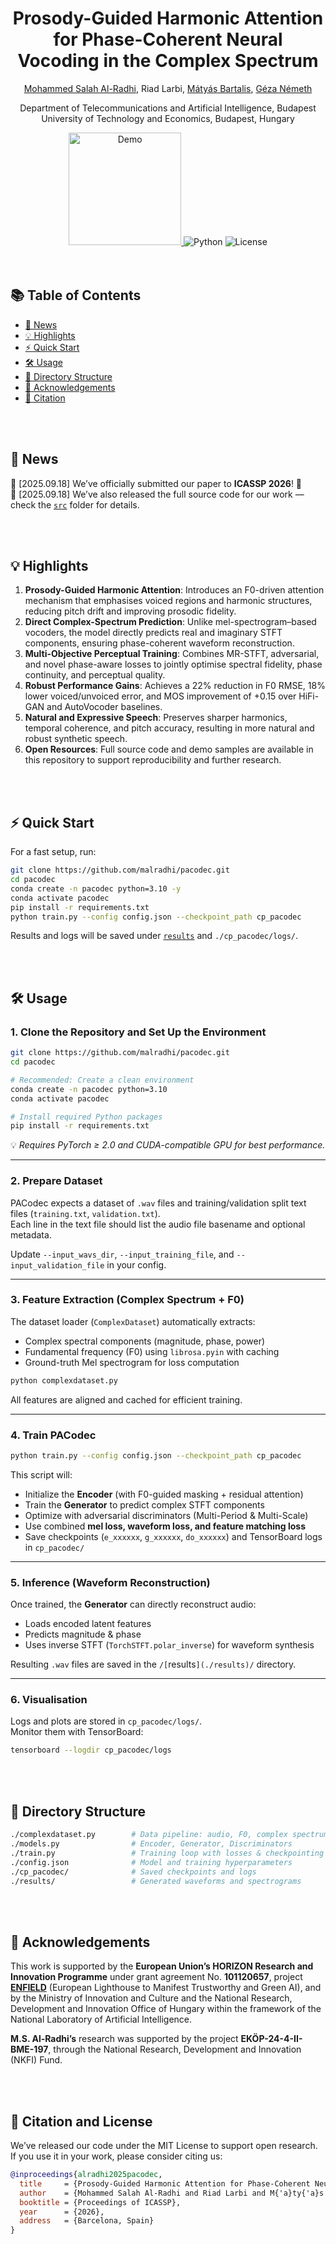 <h1 align="center"><strong>Prosody-Guided Harmonic Attention for Phase-Coherent Neural Vocoding in the Complex Spectrum</strong></h1>

<p align="center" style="font-size: 1em; margin-top: 1em">
<a href="https://malradhi.github.io/">Mohammed Salah Al-Radhi</a>, 
Riad Larbi,
<a href="https://www.semanticscholar.org/author/M%C3%A1ty%C3%A1s-Bartalis/3194027">Mátyás Bartalis</a>,
<a href="https://scholar.google.ro/citations?user=Qf5PHwoAAAAJ&hl=en/">Géza Németh</a>
</p>

<p align="center">
Department of Telecommunications and Artificial Intelligence, Budapest University of Technology and Economics, Budapest, Hungary  
</p>

<div align="center">
  <a href="https://malradhi.github.io/PACodec/">
    <img src="https://img.shields.io/badge/GitHub-Demo%20Page-orange.svg" alt="Demo" width="180">
  </a>
  <img src="https://img.shields.io/badge/Python-3.10-brightgreen" alt="Python">
  <img src="https://img.shields.io/badge/License-MIT-blue" alt="License">
</div>

<br>
<br>

## 📚 Table of Contents
- [📜 News](#-news)
- [💡 Highlights](#-highlights)
- [⚡ Quick Start](#-quick-start)
- [🛠️ Usage](#️-usage)
- [📂 Directory Structure](#-directory-structure)
- [🙏 Acknowledgements](#-acknowledgements)
- [📖 Citation](#-citation)

<br>
<br>

## 📜 News
🧠 [2025.09.18] We’ve officially submitted our paper to **ICASSP 2026**! 🎉  
🧠 [2025.09.18] We’ve also released the full source code for our work — check the [`src`](./src) folder for details.  

<br>
<br>

## 💡 Highlights
1. **Prosody-Guided Harmonic Attention**: Introduces an F0-driven attention mechanism that emphasises voiced regions and harmonic structures, reducing pitch drift and improving prosodic fidelity.  
2. **Direct Complex-Spectrum Prediction**: Unlike mel-spectrogram–based vocoders, the model directly predicts real and imaginary STFT components, ensuring phase-coherent waveform reconstruction.  
3. **Multi-Objective Perceptual Training**: Combines MR-STFT, adversarial, and novel phase-aware losses to jointly optimise spectral fidelity, phase continuity, and perceptual quality.  
4. **Robust Performance Gains**: Achieves a 22% reduction in F0 RMSE, 18% lower voiced/unvoiced error, and MOS improvement of +0.15 over HiFi-GAN and AutoVocoder baselines.  
5. **Natural and Expressive Speech**: Preserves sharper harmonics, temporal coherence, and pitch accuracy, resulting in more natural and robust synthetic speech.  
6. **Open Resources**: Full source code and demo samples are available in this repository to support reproducibility and further research.  

<br>
<br>

## ⚡ Quick Start

For a fast setup, run:

```bash
git clone https://github.com/malradhi/pacodec.git
cd pacodec
conda create -n pacodec python=3.10 -y
conda activate pacodec
pip install -r requirements.txt
python train.py --config config.json --checkpoint_path cp_pacodec
```

Results and logs will be saved under [`results`](./results) and `./cp_pacodec/logs/`.

<br>
<br>

## 🛠️ Usage

### 1. Clone the Repository and Set Up the Environment
```bash
git clone https://github.com/malradhi/pacodec.git
cd pacodec

# Recommended: Create a clean environment
conda create -n pacodec python=3.10
conda activate pacodec

# Install required Python packages
pip install -r requirements.txt
```
💡 *Requires PyTorch ≥ 2.0 and CUDA-compatible GPU for best performance.*

---

### 2. Prepare Dataset
PACodec expects a dataset of `.wav` files and training/validation split text files (`training.txt`, `validation.txt`).  
Each line in the text file should list the audio file basename and optional metadata.  

Update `--input_wavs_dir`, `--input_training_file`, and `--input_validation_file` in your config.

---

### 3. Feature Extraction (Complex Spectrum + F0)
The dataset loader (`ComplexDataset`) automatically extracts:  
- Complex spectral components (magnitude, phase, power)  
- Fundamental frequency (F0) using `librosa.pyin` with caching  
- Ground-truth Mel spectrogram for loss computation  

```bash
python complexdataset.py
```

All features are aligned and cached for efficient training.

---

### 4. Train PACodec
```bash
python train.py --config config.json --checkpoint_path cp_pacodec
```

This script will:  
- Initialize the **Encoder** (with F0-guided masking + residual attention)  
- Train the **Generator** to predict complex STFT components  
- Optimize with adversarial discriminators (Multi-Period & Multi-Scale)  
- Use combined **mel loss, waveform loss, and feature matching loss**  
- Save checkpoints (`e_xxxxxx`, `g_xxxxxx`, `do_xxxxxx`) and TensorBoard logs in `cp_pacodec/`  

---

### 5. Inference (Waveform Reconstruction)
Once trained, the **Generator** can directly reconstruct audio:  
- Loads encoded latent features  
- Predicts magnitude & phase  
- Uses inverse STFT (`TorchSTFT.polar_inverse`) for waveform synthesis  

Resulting `.wav` files are saved in the `/[`results`](./results)/` directory.

---

### 6. Visualisation
Logs and plots are stored in `cp_pacodec/logs/`.  
Monitor them with TensorBoard:  

```bash
tensorboard --logdir cp_pacodec/logs
```

<br>
<br>

## 📂 Directory Structure
```bash
./complexdataset.py        # Data pipeline: audio, F0, complex spectrum
./models.py                # Encoder, Generator, Discriminators
./train.py                 # Training loop with losses & checkpointing
./config.json              # Model and training hyperparameters
./cp_pacodec/              # Saved checkpoints and logs
./results/                 # Generated waveforms and spectrograms
```

<br>
<br>

## 🙏 Acknowledgements
This work is supported by the **European Union’s HORIZON Research and Innovation Programme** under grant agreement No. **101120657**, project **[ENFIELD](https://doi.org/10.3030/101120657)** (European Lighthouse to Manifest Trustworthy and Green AI), and by the Ministry of Innovation and Culture and the National Research, Development and Innovation Office of Hungary within the framework of the National Laboratory of Artificial Intelligence.  

**M.S. Al-Radhi’s** research was supported by the project **EKÖP-24-4-II-BME-197**, through the National Research, Development and Innovation (NKFI) Fund.  

<br>
<br>

## 📖 Citation and License
We’ve released our code under the MIT License to support open research.  
If you use it in your work, please consider citing us:  

```bibtex
@inproceedings{alradhi2025pacodec,
  title     = {Prosody-Guided Harmonic Attention for Phase-Coherent Neural Vocoding in the Complex Spectrum},
  author    = {Mohammed Salah Al-Radhi and Riad Larbi and M{'a}ty{'a}s Bartalis and G{'e}za N{'e}meth},
  booktitle = {Proceedings of ICASSP},
  year      = {2026},
  address   = {Barcelona, Spain}
}
```
